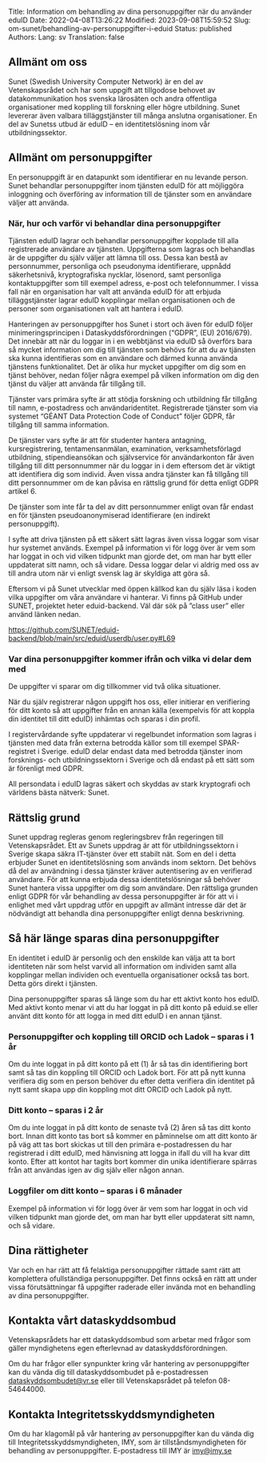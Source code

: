 Title: Information om behandling av dina personuppgifter när du använder eduID
Date: 2022-04-08T13:26:22
Modified: 2023-09-08T15:59:52
Slug: om-sunet/behandling-av-personuppgifter-i-eduid
Status: published
Authors: 
Lang: sv
Translation: false

Allmänt om oss
--------------


Sunet (Swedish University Computer Network) är en del av Vetenskapsrådet och har som uppgift att tillgodose behovet av datakommunikation hos svenska lärosäten och andra offentliga organisationer med koppling till forskning eller högre utbildning. Sunet levererar även valbara tilläggstjänster till många anslutna organisationer. En del av Sunetss utbud är eduID – en identitetslösning inom vår utbildningssektor.


Allmänt om personuppgifter
--------------------------


En personuppgift är en datapunkt som identifierar en nu levande person. Sunet behandlar personuppgifter inom tjänsten eduID för att möjliggöra inloggning och överföring av information till de tjänster som en användare väljer att använda.


### När, hur och varför vi behandlar dina personuppgifter


Tjänsten eduID lagrar och behandlar personuppgifter kopplade till alla registrerade användare av tjänsten. Uppgifterna som lagras och behandlas är de uppgifter du själv väljer att lämna till oss. Dessa kan bestå av personnummer, personliga och pseudonyma identifierare, uppnådd säkerhetsnivå, kryptografiska nycklar, lösenord, samt personliga kontaktuppgifter som till exempel adress, e-post och telefonnummer. I vissa fall när en organisation har valt att använda eduID för att erbjuda tilläggstjänster lagrar eduID kopplingar mellan organisationen och de personer som organisationen valt att hantera i eduID.


Hanteringen av personuppgifter hos Sunet i stort och även för eduID följer minimeringsprincipen i Dataskyddsförordningen (“GDPR”, (EU) 2016/679). Det innebär att när du loggar in i en webbtjänst via eduID så överförs bara så mycket information om dig till tjänsten som behövs för att du av tjänsten ska kunna identifieras som en användare och därmed kunna använda tjänstens funktionalitet. Det är olika hur mycket uppgifter om dig som en tjänst behöver, nedan följer några exempel på vilken information om dig den tjänst du väljer att använda får tillgång till.


Tjänster vars primära syfte är att stödja forskning och utbildning får tillgång till namn, e-postadress och användaridentitet. Registrerade tjänster som via systemet “GÉANT Data Protection Code of Conduct” följer GDPR, får tillgång till samma information.


De tjänster vars syfte är att för studenter hantera antagning, kursregistrering, tentamensanmälan, examination, verksamhetsförlagd utbildning, stipendieansökan och självservice för användarkonton får även tillgång till ditt personnummer när du loggar in i dem eftersom det är viktigt att identifiera dig som individ. Även vissa andra tjänster kan få tillgång till ditt personnummer om de kan påvisa en rättslig grund för detta enligt GDPR artikel 6.


De tjänster som inte får ta del av ditt personnummer enligt ovan får endast en för tjänsten pseudoanonymiserad identifierare (en indirekt personuppgift).


I syfte att driva tjänsten på ett säkert sätt lagras även vissa loggar som visar hur systemet används. Exempel på information vi för logg över är vem som har loggat in och vid vilken tidpunkt man gjorde det, om man har bytt eller uppdaterat sitt namn, och så vidare. Dessa loggar delar vi aldrig med oss av till andra utom när vi enligt svensk lag är skyldiga att göra så.


Eftersom vi på Sunet utvecklar med öppen källkod kan du själv läsa i koden vilka uppgifter om våra användare vi hanterar. Vi finns på GitHub under SUNET, projektet heter eduid-backend. Väl där sök på ”class user” eller använd länken nedan.  

<https://github.com/SUNET/eduid-backend/blob/main/src/eduid/userdb/user.py#L69>


### Var dina personuppgifter kommer ifrån och vilka vi delar dem med


De uppgifter vi sparar om dig tillkommer vid två olika situationer.


När du själv registrerar någon uppgift hos oss, eller initierar en verifiering för ditt konto så att uppgifter från en annan källa (exempelvis för att koppla din identitet till ditt eduID) inhämtas och sparas i din profil.


I registervårdande syfte uppdaterar vi regelbundet information som lagras i tjänsten med data från externa betrodda källor som till exempel SPAR-registret i Sverige. eduID delar endast data med betrodda tjänster inom forsknings- och utbildningssektorn i Sverige och då endast på ett sätt som är förenligt med GDPR.


All persondata i eduID lagras säkert och skyddas av stark kryptografi och världens bästa nätverk: Sunet.


Rättslig grund
--------------


Sunet uppdrag regleras genom regleringsbrev från regeringen till Vetenskapsrådet. Ett av Sunets uppdrag är att för utbildningssektorn i Sverige skapa säkra IT-tjänster över ett stabilt nät. Som en del i detta erbjuder Sunet en identitetslösning som används inom sektorn. Det behövs då del av användning i dessa tjänster kräver autentisering av en verifierad användare. För att kunna erbjuda dessa identitetslösningar så behöver Sunet hantera vissa uppgifter om dig som användare. Den rättsliga grunden enligt GDPR för vår behandling av dessa personuppgifter är för att vi i enlighet med vårt uppdrag utför en uppgift av allmänt intresse där det är nödvändigt att behandla dina personuppgifter enligt denna beskrivning.


Så här länge sparas dina personuppgifter
----------------------------------------


En identitet i eduID är personlig och den enskilde kan välja att ta bort identiteten när som helst varvid all information om individen samt alla kopplingar mellan individen och eventuella organisationer också tas bort. Detta görs direkt i tjänsten.


Dina personuppgifter sparas så länge som du har ett aktivt konto hos eduID. Med aktivt konto menar vi att du har loggat in på ditt konto på eduid.se eller använt ditt konto för att logga in med ditt eduID i en annan tjänst.


### Personuppgifter och koppling till ORCID och Ladok – sparas i 1 år


Om du inte loggat in på ditt konto på ett (1) år så tas din identifiering bort samt så tas din koppling till ORCID och Ladok bort. För att på nytt kunna verifiera dig som en person behöver du efter detta verifiera din identitet på nytt samt skapa upp din koppling mot ditt ORCID och Ladok på nytt.


### Ditt konto – sparas i 2 år


Om du inte loggat in på ditt konto de senaste två (2) åren så tas ditt konto bort. Innan ditt konto tas bort så kommer en påminnelse om att ditt konto är på väg att tas bort skickas ut till den primära e-postadressen du har registrerad i ditt eduID, med hänvisning att logga in ifall du vill ha kvar ditt konto. Efter att kontot har tagits bort kommer din unika identifierare spärras från att användas igen av dig själv eller någon annan.


### Loggfiler om ditt konto – sparas i 6 månader


Exempel på information vi för logg över är vem som har loggat in och vid vilken tidpunkt man gjorde det, om man har bytt eller uppdaterat sitt namn, och så vidare.


Dina rättigheter
----------------


Var och en har rätt att få felaktiga personuppgifter rättade samt rätt att komplettera ofullständiga personuppgifter. Det finns också en rätt att under vissa förutsättningar få uppgifter raderade eller invända mot en behandling av dina personuppgifter.


Kontakta vårt dataskyddsombud
-----------------------------


Vetenskapsrådets har ett dataskyddsombud som arbetar med frågor som gäller myndighetens egen efterlevnad av dataskyddsförordningen.


Om du har frågor eller synpunkter kring vår hantering av personuppgifter kan du vända dig till dataskyddsombudet på e-postadressen [dataskyddsombudet@vr.se](mailto:dataskyddsombudet@vr.se) eller till Vetenskapsrådet på telefon 08-54644000.


Kontakta Integritetsskyddsmyndigheten
-------------------------------------


Om du har klagomål på vår hantering av personuppgifter kan du vända dig till Integritetsskyddsmyndigheten, IMY, som är tillståndsmyndigheten för behandling av personuppgifter. E-postadress till IMY är [imy@imy.se](http://imy@imy.se)


